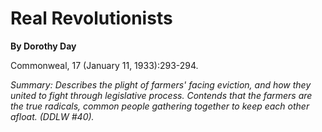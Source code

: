 Real Revolutionists
===================

**By Dorothy Day**

Commonweal, 17 (January 11, 1933):293-294.

*Summary: Describes the plight of farmers' facing eviction, and how they
united to fight through legislative process. Contends that the farmers
are the true radicals, common people gathering together to keep each
other afloat. (DDLW \#40).*


